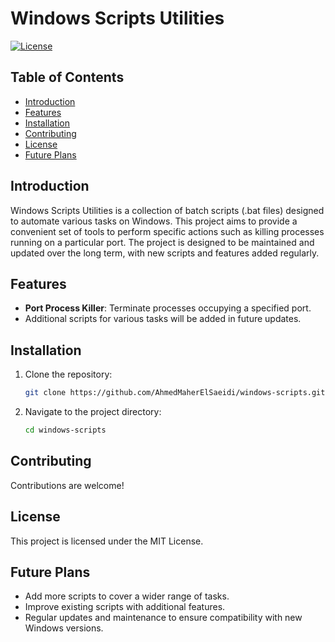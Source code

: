# Windows Scripts Utilities

[![License](https://img.shields.io/badge/license-MIT-blue.svg)](LICENSE)

## Table of Contents

- [Introduction](#introduction)
- [Features](#features)
- [Installation](#installation)
- [Contributing](#contributing)
- [License](#license)
- [Future Plans](#future-plans)

## Introduction

Windows Scripts Utilities is a collection of batch scripts (.bat files) designed to automate various tasks on Windows. This project aims to provide a convenient set of tools to perform specific actions such as killing processes running on a particular port. The project is designed to be maintained and updated over the long term, with new scripts and features added regularly.

## Features

- **Port Process Killer**: Terminate processes occupying a specified port.
- Additional scripts for various tasks will be added in future updates.

## Installation

1. Clone the repository:
    ```sh
    git clone https://github.com/AhmedMaherElSaeidi/windows-scripts.git
    ```

2. Navigate to the project directory:
    ```sh
    cd windows-scripts
    ```

## Contributing

Contributions are welcome!

## License

This project is licensed under the MIT License.

## Future Plans

- Add more scripts to cover a wider range of tasks.
- Improve existing scripts with additional features.
- Regular updates and maintenance to ensure compatibility with new Windows versions.
